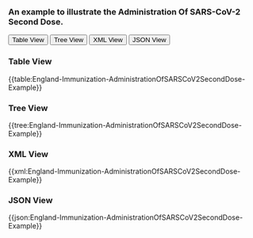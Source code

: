 ### An example to illustrate the Administration Of SARS-CoV-2  Second Dose.

<div class="tab">
 <button class="tablinks active" onclick="openTab(event, 'Table View')">Table View</button>
 <button class="tablinks" onclick="openTab(event, 'Tree View')">Tree View</button>
  <button class="tablinks" onclick="openTab(event, 'XML View')">XML View</button>
  <button class="tablinks" onclick="openTab(event, 'JSON View')">JSON View</button>
</div>
    

    
<div id="Table View" class="tabcontent" style="display:block">
  <h3>Table View</h3>
{{table:England-Immunization-AdministrationOfSARSCoV2SecondDose-Example}}
</div>
<div id="Tree View" class="tabcontent">
  <h3>Tree View</h3>
{{tree:England-Immunization-AdministrationOfSARSCoV2SecondDose-Example}}
</div>
<div id="XML View" class="tabcontent">
  <h3>XML View</h3>
{{xml:England-Immunization-AdministrationOfSARSCoV2SecondDose-Example}}
</div>
<div id="JSON View" class="tabcontent">
  <h3>JSON View</h3>
{{json:England-Immunization-AdministrationOfSARSCoV2SecondDose-Example}}
</div>







